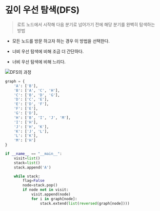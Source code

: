 # 깊이 우선 탐색(DFS)

> 로트 노드에서 시작해 다음 분기로 넘어가기 전에 해당 분기를 완벽히 탐색하는 방법

* 모든 노드를 방문 하고자 하는 경우 이 방법을 선택한다.

* 너비 우선 탐색에 비해 조금 더 간단하다.

* 너비 우선 탐색에 비해 느리다.

![DFS의 과정](https://gmlwjd9405.github.io/images/algorithm-dfs-vs-bfs/dfs-example.png)

```python
graph = {
    'A': ['B'],
    'B': ['A', 'C', 'H'],
    'C': ['B', 'D', 'G'],
    'D': ['C', 'E'],
    'E': ['D', 'F'],
    'F': ['E'],
    'G': ['D'],
    'H': ['B', 'I', 'J', 'M'],
    'I': ['H'],
    'J': ['H', 'K'],
    'K': ['J', 'L'],
    'L': ['K'],
    'M': ['H']
}

if __name__ == "__main__":
    visit=list()
    stack=list()
    stack.append('A')

    while stack:
        flag=False
        node=stack.pop()
        if node not in visit:
            visit.append(node)
            for i in graph[node]:
                stack.extend(list(reversed(graph[node])))
```
